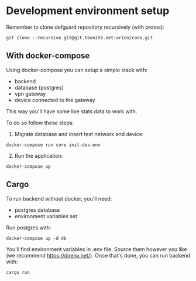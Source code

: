# Development environment setup

Remember to clone defguard repository recursively (with protos):

```
git clone --recursive git@git.teonite.net:orion/core.git
```

## With docker-compose

Using docker-compose you can setup a simple stack with:

* backend
* database (postgres)
* vpn gateway
* device connected to the gateway

This way you'll have some live stats data to work with.

To do so follow these steps:

1. Migrate database and insert test network and device:

```
docker-compose run core init-dev-env
```

2. Run the application:
```
docker-compose up
```

## Cargo

To run backend without docker, you'll need:

* postgres database
* environment variables set

Run postgres with:

```
docker-compose up -d db
```

You'll find environment variables in .env file. Source them however you like (we recommend https://direnv.net/).
Once that's done, you can run backend with:

```
cargo run
```
